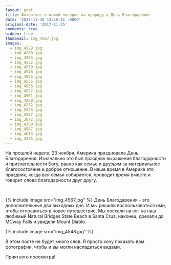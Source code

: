 ```yaml
---
layout: post
title: Фотоотчет о нашей поездке на природу в День Благодарения
date: '2017-11-30 13:20:41 -0800'
original-date: '2017-11-25'
comments: true
hidden: true
thumbnail: img_4567.jpg
images:
  - img_4529.jpg
  - img_4200.jpg
  - img_4203.jpg
  - img_4532.jpg
  - img_4539.jpg
  - img_4546.jpg
  - img_4545.jpg
  - img_4235.jpg
  - img_4556.jpg
  - img_4557.jpg
  - img_4561.jpg
  - img_4259.jpg
  - img_4252.jpg
  - img_5526.jpg
  - img_4267.jpg
  - img_3672.jpg
  - img_4309.jpg
  - img_4587.jpg
  - img_4613.jpg
  - img_4335.jpg
---
```


На прошлой неделе, 23 ноября, Америка праздновала День Благодарения. Изначально это был праздник выражения благодарности и признательности Богу, равно как семье и друзьям за материальное благосостояние и доброе отношение.
В наше время в Америке это праздник, когда вся семья собирается, проводит время вместе и говорит слова благодарности друг другу.
<!--separate--> 
{% include image src="img_4567.jpg" %}
День Благодарения - это дополнительные два выходных дня. И мы решили воспользоваться ими, чтобы отправиться в новое путешествие. Мы поехали на юг: на наш любимый Natural Bridges State Beach в Santa Cruz, наконец, доехали до MCway Falls и увидели Mount Diablo.

{% include image src="img_4548.jpg" %}

В этом посте не будет много слов. Я просто хочу показать вам фотографии, чтобы и вы могли насладиться видами.

Приятного просмотра!